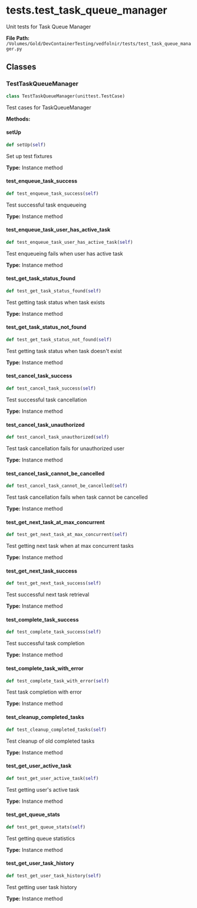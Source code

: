 # tests.test_task_queue_manager

Unit tests for Task Queue Manager

**File Path:** `/Volumes/Gold/DevContainerTesting/vedfolnir/tests/test_task_queue_manager.py`

## Classes

### TestTaskQueueManager

```python
class TestTaskQueueManager(unittest.TestCase)
```

Test cases for TaskQueueManager

**Methods:**

#### setUp

```python
def setUp(self)
```

Set up test fixtures

**Type:** Instance method

#### test_enqueue_task_success

```python
def test_enqueue_task_success(self)
```

Test successful task enqueueing

**Type:** Instance method

#### test_enqueue_task_user_has_active_task

```python
def test_enqueue_task_user_has_active_task(self)
```

Test enqueueing fails when user has active task

**Type:** Instance method

#### test_get_task_status_found

```python
def test_get_task_status_found(self)
```

Test getting task status when task exists

**Type:** Instance method

#### test_get_task_status_not_found

```python
def test_get_task_status_not_found(self)
```

Test getting task status when task doesn't exist

**Type:** Instance method

#### test_cancel_task_success

```python
def test_cancel_task_success(self)
```

Test successful task cancellation

**Type:** Instance method

#### test_cancel_task_unauthorized

```python
def test_cancel_task_unauthorized(self)
```

Test task cancellation fails for unauthorized user

**Type:** Instance method

#### test_cancel_task_cannot_be_cancelled

```python
def test_cancel_task_cannot_be_cancelled(self)
```

Test task cancellation fails when task cannot be cancelled

**Type:** Instance method

#### test_get_next_task_at_max_concurrent

```python
def test_get_next_task_at_max_concurrent(self)
```

Test getting next task when at max concurrent tasks

**Type:** Instance method

#### test_get_next_task_success

```python
def test_get_next_task_success(self)
```

Test successful next task retrieval

**Type:** Instance method

#### test_complete_task_success

```python
def test_complete_task_success(self)
```

Test successful task completion

**Type:** Instance method

#### test_complete_task_with_error

```python
def test_complete_task_with_error(self)
```

Test task completion with error

**Type:** Instance method

#### test_cleanup_completed_tasks

```python
def test_cleanup_completed_tasks(self)
```

Test cleanup of old completed tasks

**Type:** Instance method

#### test_get_user_active_task

```python
def test_get_user_active_task(self)
```

Test getting user's active task

**Type:** Instance method

#### test_get_queue_stats

```python
def test_get_queue_stats(self)
```

Test getting queue statistics

**Type:** Instance method

#### test_get_user_task_history

```python
def test_get_user_task_history(self)
```

Test getting user task history

**Type:** Instance method

